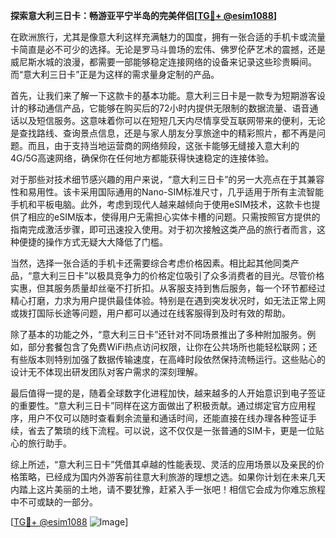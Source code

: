 **探索意大利三日卡：畅游亚平宁半岛的完美伴侣[[TG💪+ @esim1088](https://t.me/s/esim1088)]**

在欧洲旅行，尤其是像意大利这样充满魅力的国度，拥有一张合适的手机卡或流量卡简直是必不可少的选择。无论是罗马斗兽场的宏伟、佛罗伦萨艺术的震撼，还是威尼斯水城的浪漫，都需要一部能够稳定连接网络的设备来记录这些珍贵瞬间。而“意大利三日卡”正是为这样的需求量身定制的产品。

首先，让我们来了解一下这款卡的基本功能。意大利三日卡是一款专为短期游客设计的移动通信产品，它能够在购买后的72小时内提供无限制的数据流量、语音通话以及短信服务。这意味着你可以在短短几天内尽情享受互联网带来的便利，无论是查找路线、查询景点信息，还是与家人朋友分享旅途中的精彩照片，都不再是问题。而且，由于支持当地运营商的网络频段，这张卡能够无缝接入意大利的4G/5G高速网络，确保你在任何地方都能获得快速稳定的连接体验。

对于那些对技术细节感兴趣的用户来说，“意大利三日卡”的另一大亮点在于其兼容性和易用性。该卡采用国际通用的Nano-SIM标准尺寸，几乎适用于所有主流智能手机和平板电脑。此外，考虑到现代人越来越倾向于使用eSIM技术，这款卡也提供了相应的eSIM版本，使得用户无需担心实体卡槽的问题。只需按照官方提供的指南完成激活步骤，即可迅速投入使用。对于初次接触这类产品的旅行者而言，这种便捷的操作方式无疑大大降低了门槛。

当然，选择一张合适的手机卡还需要综合考虑价格因素。相比起其他同类产品，“意大利三日卡”以极具竞争力的价格定位吸引了众多消费者的目光。尽管价格实惠，但其服务质量却丝毫不打折扣。从客服支持到售后服务，每一个环节都经过精心打磨，力求为用户提供最佳体验。特别是在遇到突发状况时，如无法正常上网或拨打国际长途等问题，用户都可以通过在线客服得到及时有效的帮助。

除了基本的功能之外，“意大利三日卡”还针对不同场景推出了多种附加服务。例如，部分套餐包含了免费WiFi热点访问权限，让你在公共场所也能轻松联网；还有些版本则特别加强了数据传输速度，在高峰时段依然保持流畅运行。这些贴心的设计无不体现出研发团队对客户需求的深刻理解。

最后值得一提的是，随着全球数字化进程加快，越来越多的人开始意识到电子签证的重要性。“意大利三日卡”同样在这方面做出了积极贡献。通过绑定官方应用程序，用户不仅可以随时查看剩余流量和通话时间，还能直接在线办理各种签证手续，省去了繁琐的线下流程。可以说，这不仅仅是一张普通的SIM卡，更是一位贴心的旅行助手。

综上所述，“意大利三日卡”凭借其卓越的性能表现、灵活的应用场景以及亲民的价格策略，已经成为国内外游客前往意大利旅游的理想之选。如果你计划在未来几天内踏上这片美丽的土地，请不要犹豫，赶紧入手一张吧！相信它会成为你难忘旅程中不可或缺的一部分。

[[TG💪+ @esim1088](https://t.me/s/esim1088) ![Image](https://i.postimg.cc/4NQfJmqS/Snipaste-2025-05-13-00-14-12.png)]